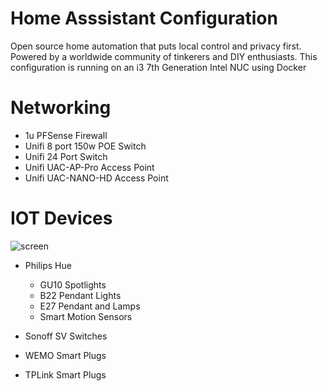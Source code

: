 # Home Asssistant Configuration

Open source home automation that puts local control and privacy first. Powered by a worldwide community of tinkerers and DIY enthusiasts. This configuration is running on an i3 7th Generation Intel NUC using Docker

# Networking
- 1u PFSense Firewall
- Unifi 8 port 150w POE Switch
- Unifi 24 Port Switch
- Unifi UAC-AP-Pro Access Point
- Unifi UAC-NANO-HD Access Point

# IOT Devices
![screen](https://pbs.twimg.com/profile_images/908300893006700544/GEX3kIE5_400x400.jpg)
- Philips Hue
    - GU10 Spotlights
    - B22 Pendant Lights
    - E27 Pendant and Lamps
    - Smart Motion Sensors


- Sonoff SV Switches
- WEMO Smart Plugs
- TPLink Smart Plugs 


